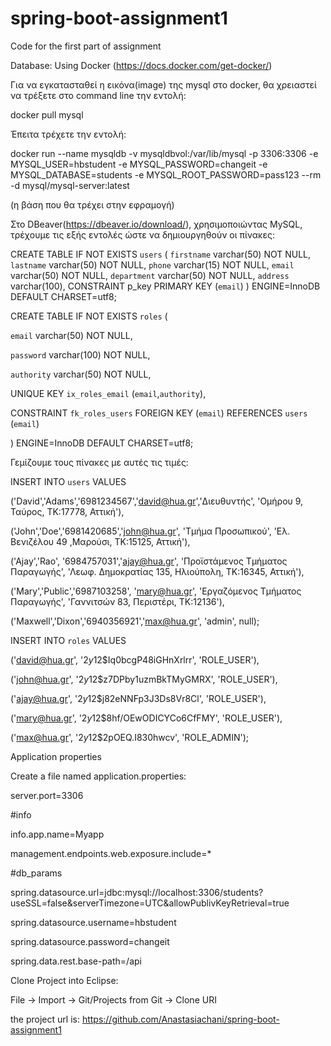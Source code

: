 # spring-boot-assignment1
Code for the first part of assignment

Database: Using Docker (https://docs.docker.com/get-docker/)

Για να εγκατασταθεί η εικόνα(image) της mysql στο docker, θα χρειαστεί να τρέξετε στο command line την εντολή: 

docker pull mysql

Έπειτα τρέχετε την εντολή: 

docker run --name mysqldb -v mysqldbvol:/var/lib/mysql -p 3306:3306 -e MYSQL_USER=hbstudent -e MYSQL_PASSWORD=changeit -e MYSQL_DATABASE=students -e MYSQL_ROOT_PASSWORD=pass123 --rm -d mysql/mysql-server:latest

(η βάση που θα τρέχει στην εφραμογή)


Στο DBeaver(https://dbeaver.io/download/), χρησιμοποιώντας MySQL, τρέχουμε τις εξής εντολές ώστε να δημιουργηθούν οι πίνακες: 

CREATE TABLE IF NOT EXISTS `users` (
  `firstname` varchar(50) NOT NULL,
  `lastname` varchar(50) NOT NULL,
  `phone` varchar(15) NOT NULL,
  `email` varchar(50) NOT NULL,
  `department` varchar(50) NOT NULL,
  `address` varchar(100),
  CONSTRAINT p_key PRIMARY KEY (`email`)
) ENGINE=InnoDB DEFAULT CHARSET=utf8;


CREATE TABLE IF NOT EXISTS `roles` (

  `email` varchar(50) NOT NULL,
  
  `password` varchar(100) NOT NULL,
  
  `authority` varchar(50) NOT NULL,
  
  UNIQUE KEY `ix_roles_email` (`email`,`authority`),
  
  CONSTRAINT `fk_roles_users` FOREIGN KEY (`email`) REFERENCES `users` (`email`)
  
) ENGINE=InnoDB DEFAULT CHARSET=utf8;


Γεμίζουμε τους πίνακες με αυτές τις τιμές:

INSERT INTO `users` VALUES

('David','Adams','6981234567','david@hua.gr','Διευθυντής', 'Ομήρου 9, Ταύρος, ΤΚ:17778, Αττική'),

('John','Doe','6981420685','john@hua.gr', 'Τμήμα Προσωπικού', 'Ελ. Βενιζέλου 49 ,Μαρούσι, ΤΚ:15125, Αττική'),

('Ajay','Rao', '6984757031','ajay@hua.gr', 'Προϊστάμενος Τμήματος Παραγωγής', 'Λεωφ. Δημοκρατίας 135, Ηλιούπολη, ΤΚ:16345, Αττική'),

('Mary','Public','6987103258', 'mary@hua.gr', 'Εργαζόμενος Τμήματος Παραγωγής', 'Γαννιτσών 83, Περιστέρι, ΤΚ:12136'),

('Maxwell','Dixon','6940356921','max@hua.gr', 'admin', null);


INSERT INTO `roles` VALUES 

('david@hua.gr', '$2y$12$Iq0bcgP48iGHnXrlrr', 'ROLE_USER'),

('john@hua.gr', '$2y$12$z7DPby1uzmBkTMyGMRX', 'ROLE_USER'),

('ajay@hua.gr', '$2y$12$j82eNNFp3J3Ds8Vr8Cl', 'ROLE_USER'),

('mary@hua.gr', '$2y$12$8hf/OEwODICYCo6CfFMY', 'ROLE_USER'),

('max@hua.gr', '$2y$12$2pOEQ.I830hwcv', 'ROLE_ADMIN');


Application properties

Create a file named application.properties:

server.port=3306

#info

info.app.name=Myapp

management.endpoints.web.exposure.include=*

#db_params

spring.datasource.url=jdbc:mysql://localhost:3306/students?useSSL=false&serverTimezone=UTC&allowPublivKeyRetrieval=true

spring.datasource.username=hbstudent

spring.datasource.password=changeit

spring.data.rest.base-path=/api


Clone Project into Eclipse:

File -> Import -> Git/Projects from Git -> Clone URI

the project url is: https://github.com/Anastasiachani/spring-boot-assignment1



